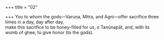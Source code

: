 +++
title = "02"

+++
You to whom the gods—Varuṇa, Mitra, and Agni—offer sacrifice three  times in a day, day after day,  
make this sacrifice to be honey-filled for us, o Tanūnapāt, and, with its  womb of ghee, to give honor (to the gods).  